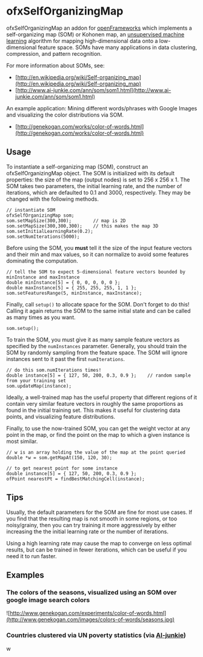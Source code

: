 # ofxSelfOrganizingMap  

ofxSelfOrganizingMap an addon for [openFrameworks](http://openframeworks.cc/) which implements a self-organizing map (SOM) or Kohonen map, an [unsupervised machine learning](http://en.wikipedia.org/wiki/Unsupervised_learning) algorithm for mapping high-dimensional data onto a low-dimensional feature space. SOMs have many applications in data clustering, compression, and pattern recognition. 

For more information about SOMs, see:
* [http://en.wikipedia.org/wiki/Self-organizing_map](http://en.wikipedia.org/wiki/Self-organizing_map)
* [http://www.ai-junkie.com/ann/som/som1.html](http://www.ai-junkie.com/ann/som/som1.html)

An example application: Mining different words/phrases with Google Images and visualizing the color distributions via SOM.
* [http://genekogan.com/works/color-of-words.html](http://genekogan.com/works/color-of-words.html)


## Usage

To instantiate a self-organizing map (SOM), construct an ofxSelfOrganizingMap object. The SOM is initialized with its default properties: the size of the map (output nodes) is set to 256 x 256 x 1. The SOM takes two parameters, the initial learning rate, and the number of iterations, which are defaulted to 0.1 and 3000, respectively. They may be changed with the following methods.

	// instantiate SOM 
	ofxSelfOrganizingMap som;
	som.setMapSize(300,300);		// map is 2D
	som.setMapSize(300,300,300);	// this makes the map 3D
	som.setInitialLearningRate(0.2);
	som.setNumIterations(5000);
	
Before using the SOM, you **must** tell it the size of the input feature vectors and their min and max values, so it can normalize to avoid some features dominating the computation.

	// tell the SOM to expect 5-dimensional feature vectors bounded by minInstance and maxInstance
	double minInstance[5] = { 0, 0, 0, 0, 0 };
	double maxInstance[5] = { 255, 255, 255, 1, 1 };
	som.setFeaturesRange(5, minInstance, maxInstance);
	
Finally, call `setup()` to allocate space for the SOM. Don't forget to do this! Calling it again returns the SOM to the same initial state and can be called as many times as you want.

	som.setup();
	
To train the SOM, you must give it as many sample feature vectors as specified by the `numInstances` parameter. Generally, you should train the SOM by randomly sampling from the feature space. The SOM will ignore instances sent to it past the first `numIterations`.

	// do this som.numIterations times!
	double instance[5] = { 127, 50, 200, 0.3, 0.9 };	// random sample from your training set
	som.updateMap(instance);

Ideally, a well-trained map has the useful property that different regions of it contain very similar feature vectors in roughly the same proportions as found in the initial training set. This makes it useful for clustering data points, and visualizing feature distributions.

Finally, to use the now-trained SOM, you can get the weight vector at any point in the map, or find the point on the map to which a given instance is most similar.
	
	// w is an array holding the value of the map at the point queried
	double *w = som.getMapAt(150, 120, 30);	
	
	// to get nearest point for some instance
	double instance[5] = { 127, 50, 200, 0.3, 0.9 };
	ofPoint nearestPt = findBestMatchingCell(instance);


## Tips

Usually, the default parameters for the SOM are fine for most use cases.  If you find that the resulting map is not smooth in some regions, or too noisy/grainy, then you can try training it more aggressively by either increasing the the initial learning rate or the number of iterations.  

Using a high learning rate may cause the map to converge on less optimal results, but can be trained in fewer iterations, which can be useful if you need it to run faster.


## Examples

### The colors of the seasons, visualized using an SOM over google image search colors

![http://www.genekogan.com/experiments/color-of-words.html](http://www.genekogan.com/images/colors-of-words/seasons.jpg)

### Countries clustered via UN poverty statistics (via [AI-junkie](http://ai-junkie.com/))
w
